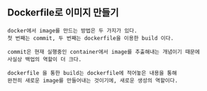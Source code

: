 ## Dockerfile로 이미지 만들기

    docker에서 image를 만드는 방법은 두 가지가 있다.
    첫 번째는 commit, 두 번째는 dockerfile을 이용한 build 이다.

    commit은 현재 실행중인 container에서 image를 추출해내는 개념이기 때문에
    사실상 백업의 역할이 더 크다.

    dockerfile 을 통한 build는 dockerfile에 적어놓은 내용을 통해
    완전히 새로운 image를 만들어내는 것이기에, 새로운 생성의 역할이다.

